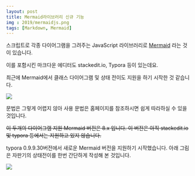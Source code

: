 ```yaml
---
layout: post
title: Mermaid라이브러리 신규 기능 
img : 2019/mermaidjs.png 
tags: [Markdown, Mermaid] 
---
```


스크립트로 각종 다이어그램을 그려주는 JavaScript 라이브러리로 [Mermaid](http://mermaidjs.github.io/) 라는 것이 있습니다. 

이를 포함시킨 마크다운 에디터도 stackedit.io, Typora 등이 있는데요. 

최근에  Mermaid에서 클래스 다이어그램 및 상태 전이도 지원을 하기 시작한 것 같습니다. 

![](https://mermaidjs.github.io/img/new-diagrams.png)

문법은 그렇게 어렵지 않아 사용 문법은 홈페이지를 참조하시면 쉽게 따라하실 수 있을 것입니다. 



~~이 두개의 다이어그램 지원 Mermaid 버전은 8.x 입니다. 이 버전은 아직 stackedit.io 및 typora 등에서는 지원하고 있지 않습니다.~~ 

typora 0.9.9.30버전에서 새로운 Mermaid 버전을 지원하기 시작했습니다. 아래 그림은 자판기의 상태전이를 한번 간단하게 작성해 본 것입니다. 

![](/2019/20191130_state.png)